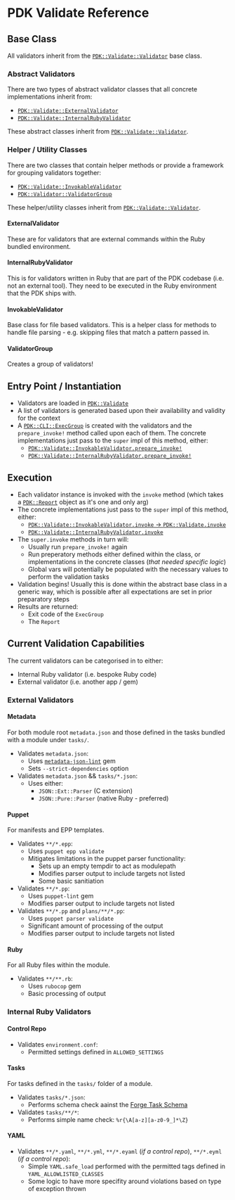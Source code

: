 # PDK Validate Reference

## Base Class

All validators inherit from the [`PDK::Validate::Validator`][PDK::Validate::Validator] base class.

### Abstract Validators

There are two types of abstract validator classes that all concrete implementations inherit from:

- [`PDK::Validate::ExternalValidator`][PDK::Validate::ExternalValidator]
- [`PDK::Validate::InternalRubyValidator`][PDK::Validate::InternalRubyValidator]

These abstract classes inherit from [`PDK::Validate::Validator`][PDK::Validate::Validator].

### Helper / Utility Classes

There are two classes that contain helper methods or provide a framework for grouping validators together:

- [`PDK::Validate::InvokableValidator`][PDK::Validate::InvokableValidator]
- [`PDK::Validator::ValidatorGroup`][PDK::Validator::ValidatorGroup]

These helper/utility classes inherit from [`PDK::Validate::Validator`][PDK::Validate::Validator].

#### **ExternalValidator**

These are for validators that are external commands within the Ruby bundled environment.

#### **InternalRubyValidator**

This is for validators written in Ruby that are part of the PDK codebase (i.e. not an external tool).
They need to be executed in the Ruby environment that the PDK ships with.

#### **InvokableValidator**

Base class for file based validators.
This is a helper class for methods to handle file parsing - e.g. skipping files that match a pattern passed in.

#### **ValidatorGroup**

Creates a group of validators!

## Entry Point / Instantiation

- Validators are loaded in [`PDK::Validate`][PDK::Validate::Validator]
- A list of validators is generated based upon their availability and validity for the context
- A [`PDK::CLI::ExecGroup`][PDK::CLI::ExecGroup] is created with the validators and the `prepare_invoke!` method called upon each of them.
The concrete implementations just pass to the `super` impl of this method, either:
  - [`PDK::Validate::InvokableValidator.prepare_invoke!`](https://github.com/puppetlabs/pdk/blob/6b1aec6f819fcf154e1417d8ef6a4340578b749a/lib/pdk/validate/invokable_validator.rb#L38-L46)
  - [`PDK::Validate::InternalRubyValidator.prepare_invoke!`](https://github.com/puppetlabs/pdk/blob/6b1aec6f819fcf154e1417d8ef6a4340578b749a/lib/pdk/validate/external_command_validator.rb#L119-L169)

## Execution

- Each validator instance is invoked with the `invoke` method (which takes a [`PDK::Report`](https://github.com/puppetlabs/pdk/blob/6b1aec6f819fcf154e1417d8ef6a4340578b749a/lib/pdk/report.rb) object as it's one and only arg)
- The concrete implementations just pass to the `super` impl of this method, either:
  - [`PDK::Validate::InvokableValidator.invoke` -> `PDK::Validate.invoke`](https://github.com/puppetlabs/pdk/blob/6b1aec6f819fcf154e1417d8ef6a4340578b749a/lib/pdk/validate/validator.rb#L112-L115)
  - [`PDK::Validate::InternalRubyValidator.invoke`](https://github.com/puppetlabs/pdk/blob/6b1aec6f819fcf154e1417d8ef6a4340578b749a/lib/pdk/validate/external_command_validator.rb#L171-L201)
- The `super.invoke` methods in turn will:
  - Usually run `prepare_invoke!` again
  - Run preperatory methods either defined within the class, or implementations in the concrete classes (_that needed specific logic_)
  - Global vars will potentially be populated with the necessary values to perform the validation tasks
- Validation begins! Usually this is done within the abstract base class in a generic way, which is possible after all expectations are set in prior preparatory steps
- Results are returned:
  - Exit code of the `ExecGroup`
  - The `Report`

## Current Validation Capabilities

The current validators can be categorised in to either:

- Internal Ruby validator (i.e. bespoke Ruby code)
- External validator (i.e. another app / gem)

### External Validators

#### **Metadata**

For both module root `metadata.json` and those defined in the tasks bundled with a module under `tasks/`.

- Validates `metadata.json`:
  - Uses [`metadata-json-lint`](https://github.com/voxpupuli/metadata-json-lint) gem
  - Sets `--strict-dependencies` option
- Validates `metadata.json` && `tasks/*.json`:
  - Uses either:
    - `JSON::Ext::Parser` (C extension)
    - `JSON::Pure::Parser` (native Ruby - preferred)

#### **Puppet**

For manifests and EPP templates.

- Validates `**/*.epp`:
  - Uses `puppet epp validate`
  - Mitigates limitations in the puppet parser functionality:
    - Sets up an empty tempdir to act as modulepath
    - Modifies parser output to include targets not listed
    - Some basic sanitiation
- Validates `**/*.pp`:
  - Uses `puppet-lint` gem
  - Modifies parser output to include targets not listed
- Validates `**/*.pp` and `plans/**/*.pp`:
  - Uses `puppet parser validate`
  - Significant amount of processing of the output
  - Modifies parser output to include targets not listed

#### **Ruby**

For all Ruby files within the module.

- Validates `**/**.rb`:
  - Uses `rubocop` gem
  - Basic processing of output

### Internal Ruby Validators

#### **Control Repo**

- Validates `environment.conf`:
  - Permitted settings defined in `ALLOWED_SETTINGS`

#### **Tasks**

For tasks defined in the `tasks/` folder of a module.

- Validates `tasks/*.json`:
  - Performs schema check aainst the [Forge Task Schema](https://forgeapi.puppet.com/schemas/task.json)
- Validates `tasks/**/*`:
  - Performs simple name check: `%r{\A[a-z][a-z0-9_]*\Z}`

#### **YAML**

- Validates `**/*.yaml`, `**/*.yml`, `**/*.eyaml` (_if a control repo_), `**/*.eyml` (_if a control repo_):
  - Simple `YAML.safe_load` performed with the permitted tags defined in `YAML_ALLOWLISTED_CLASSES`
  - Some logic to have more specifity around violations based on type of exception thrown

[PDK::Validate::Validator]:             https://github.com/puppetlabs/pdk/blob/6b1aec6f819fcf154e1417d8ef6a4340578b749a/lib/pdk/validate/validator.rb
[PDK::Validate::ExternalValidator]:     https://github.com/puppetlabs/pdk/blob/6b1aec6f819fcf154e1417d8ef6a4340578b749a/lib/pdk/validate/external_command_validator.rb
[PDK::Validate::InternalRubyValidator]: https://github.com/puppetlabs/pdk/blob/6b1aec6f819fcf154e1417d8ef6a4340578b749a/lib/pdk/validate/internal_ruby_validator.rb
[PDK::Validate::InvokableValidator]:    https://github.com/puppetlabs/pdk/blob/6b1aec6f819fcf154e1417d8ef6a4340578b749a/lib/pdk/validate/invokable_validator.rb
[PDK::Validator::ValidatorGroup]:       https://github.com/puppetlabs/pdk/blob/6b1aec6f819fcf154e1417d8ef6a4340578b749a/lib/pdk/validate/validator_group.rb
[PDK::CLI::ExecGroup]:                  https://github.com/puppetlabs/pdk/blob/6b1aec6f819fcf154e1417d8ef6a4340578b749a/lib/pdk/cli/exec_group.rb